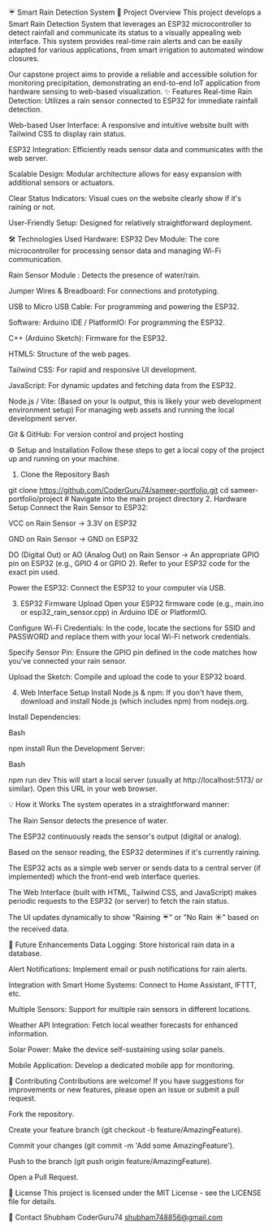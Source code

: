 ☔ Smart Rain Detection System
🚀 Project Overview
This project develops a Smart Rain Detection System that leverages an ESP32 microcontroller to detect rainfall and communicate its status to a visually appealing web interface. This system provides real-time rain alerts and can be easily adapted for various applications, from smart irrigation to automated window closures.

Our capstone project aims to provide a reliable and accessible solution for monitoring precipitation, demonstrating an end-to-end IoT application from hardware sensing to web-based visualization.
✨ Features
Real-time Rain Detection: Utilizes a rain sensor connected to ESP32 for immediate rainfall detection.

Web-based User Interface: A responsive and intuitive website built with Tailwind CSS to display rain status.

ESP32 Integration: Efficiently reads sensor data and communicates with the web server.

Scalable Design: Modular architecture allows for easy expansion with additional sensors or actuators.

Clear Status Indicators: Visual cues on the website clearly show if it's raining or not.

User-Friendly Setup: Designed for relatively straightforward deployment.

🛠️ Technologies Used
Hardware:
ESP32 Dev Module: The core microcontroller for processing sensor data and managing Wi-Fi communication.

Rain Sensor Module : Detects the presence of water/rain.

Jumper Wires & Breadboard: For connections and prototyping.

USB to Micro USB Cable: For programming and powering the ESP32.

Software:
Arduino IDE / PlatformIO: For programming the ESP32.

C++ (Arduino Sketch): Firmware for the ESP32.

HTML5: Structure of the web pages.

Tailwind CSS: For rapid and responsive UI development.

JavaScript: For dynamic updates and fetching data from the ESP32.

Node.js / Vite: (Based on your ls output, this is likely your web development environment setup) For managing web assets and running the local development server.

Git & GitHub: For version control and project hosting

⚙️ Setup and Installation
Follow these steps to get a local copy of the project up and running on your machine.

1. Clone the Repository
Bash

git clone https://github.com/CoderGuru74/sameer-portfolio.git
cd sameer-portfolio/project # Navigate into the main project directory
2. Hardware Setup
Connect the Rain Sensor to ESP32:

VCC on Rain Sensor -> 3.3V on ESP32

GND on Rain Sensor -> GND on ESP32

DO (Digital Out) or AO (Analog Out) on Rain Sensor -> An appropriate GPIO pin on ESP32 (e.g., GPIO 4 or GPIO 2). Refer to your ESP32 code for the exact pin used.

Power the ESP32: Connect the ESP32 to your computer via USB.

3. ESP32 Firmware Upload
Open your ESP32 firmware code (e.g., main.ino or esp32_rain_sensor.cpp) in Arduino IDE or PlatformIO.

Configure Wi-Fi Credentials: In the code, locate the sections for SSID and PASSWORD and replace them with your local Wi-Fi network credentials.

Specify Sensor Pin: Ensure the GPIO pin defined in the code matches how you've connected your rain sensor.

Upload the Sketch: Compile and upload the code to your ESP32 board.

4. Web Interface Setup
Install Node.js & npm: If you don't have them, download and install Node.js (which includes npm) from nodejs.org.

Install Dependencies:

Bash

npm install
Run the Development Server:

Bash

npm run dev
This will start a local server (usually at http://localhost:5173/ or similar). Open this URL in your web browser.

💡 How it Works
The system operates in a straightforward manner:

The Rain Sensor detects the presence of water.

The ESP32 continuously reads the sensor's output (digital or analog).

Based on the sensor reading, the ESP32 determines if it's currently raining.

The ESP32 acts as a simple web server or sends data to a central server (if implemented) which the front-end web interface queries.

The Web Interface (built with HTML, Tailwind CSS, and JavaScript) makes periodic requests to the ESP32 (or server) to fetch the rain status.

The UI updates dynamically to show "Raining ☔" or "No Rain ☀️" based on the received data.

🔮 Future Enhancements
Data Logging: Store historical rain data in a database.

Alert Notifications: Implement email or push notifications for rain alerts.

Integration with Smart Home Systems: Connect to Home Assistant, IFTTT, etc.

Multiple Sensors: Support for multiple rain sensors in different locations.

Weather API Integration: Fetch local weather forecasts for enhanced information.

Solar Power: Make the device self-sustaining using solar panels.

Mobile Application: Develop a dedicated mobile app for monitoring.

🤝 Contributing
Contributions are welcome! If you have suggestions for improvements or new features, please open an issue or submit a pull request.

Fork the repository.

Create your feature branch (git checkout -b feature/AmazingFeature).

Commit your changes (git commit -m 'Add some AmazingFeature').

Push to the branch (git push origin feature/AmazingFeature).

Open a Pull Request.

📄 License
This project is licensed under the MIT License - see the LICENSE file for details.

📧 Contact
Shubham 
CoderGuru74
shubham748856@gmail.com


